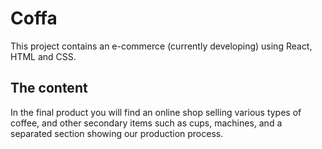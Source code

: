 # Coffa

This project contains an e-commerce (currently developing) using React, HTML and CSS. 


## The content

In the final product you will find an online shop selling various types of coffee, and other secondary items such as cups, machines, and a separated section showing our production process.
